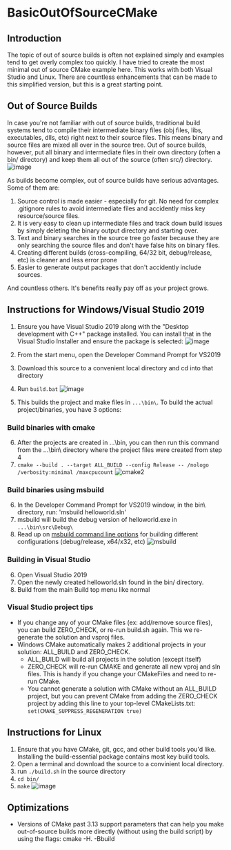 # BasicOutOfSourceCMake

## Introduction
The topic of out of source builds is often not explained simply and examples tend to get overly complex too quickly. I have tried to create the most minimal out of source CMake example here. This works with both Visual Studio and Linux. There are countless enhancements that can be made to this simplified version, but this is a great starting point.

## Out of Source Builds
In case you're not familiar with out of source builds, traditional build systems tend to compile their intermediate binary files (obj files, libs, executables, dlls, etc) right next to their source files. This means binary and source files are mixed all over in the source tree. Out of source builds, however, put all binary and intermediate files in their own directory (often a bin/ directory) and keep them all out of the source (often src/) directory.  
![image](https://user-images.githubusercontent.com/11483217/118408935-c5ef0100-b63c-11eb-9bcc-49f0666f5c02.png)

As builds become complex, out of source builds have serious advantages. Some of them are:
1. Source control is made easier - especially for git. No need for complex .gitignore rules to avoid intermediate files and accidently miss key resource/source files.
2. It is very easy to clean up intermediate files and track down build issues by simply deleting the binary output directory and starting over.
3. Text and binary searches in the source tree go faster because they are only searching the source files and don't have false hits on binary files.
4. Creating different builds (cross-compiling, 64/32 bit, debug/release, etc) is cleaner and less error prone 
5. Easier to generate output packages that don't accidently include sources.

And countless others. It's benefits really pay off as your project grows.


## Instructions for Windows/Visual Studio 2019
1. Ensure you have Visual Studio 2019 along with the "Desktop development with C++" package installed. You can install that in the Visual Studio Installer and ensure the package is selected:
![image](https://user-images.githubusercontent.com/11483217/118386182-71ab3900-b5ca-11eb-854f-85b6a7d57f69.png)

2. From the start menu, open the Developer Command Prompt for VS2019
3. Download this source to a convenient local directory and cd into that directory
4. Run `build.bat`
![image](https://user-images.githubusercontent.com/11483217/118386271-26ddf100-b5cb-11eb-95d9-0447ae697b2b.png)
5. This builds the project and make files in `...\bin\`. To build the actual project/binaries, you have 3 options:

### Build binaries with cmake
6. After the projects are created in ...\bin\, you can then run this command from the ...\bin\ directory where the project files were created from step 4
7. `cmake --build . --target ALL_BUILD --config Release -- /nologo /verbosity:minimal /maxcpucount`
![cmake2](https://user-images.githubusercontent.com/11483217/131196407-ffc079e4-0b4e-4cbd-b539-d9040923f187.png)

### Build binaries using msbuild
6. In the Developer Command Prompt for VS2019 window, in the bin\ directory, run: 'msbuild helloworld.sln'
7. msbuild will build the debug version of helloworld.exe in `...\bin\src\Debug\`
8. Read up on [msbuild command line options](https://docs.microsoft.com/en-us/visualstudio/msbuild/walkthrough-using-msbuild?view=vs-2019#build-the-target) for building different configurations (debug/release, x64/x32, etc)
![msbuild](https://user-images.githubusercontent.com/11483217/131196449-9be9d9de-1925-414b-9138-b1a8f20972f4.png)

### Building in Visual Studio
6. Open Visual Studio 2019
7. Open the newly created helloworld.sln found in the bin/ directory. 
8. Build from the main Build top menu like normal

### Visual Studio project tips
- If you change any of your CMake files (ex: add/remove source files), you can build ZERO_CHECK, or re-run build.sh again. This we re-generate the solution and vsproj files.
- Windows CMake automatically makes 2 additional projects in your solution: ALL_BUILD and ZERO_CHECK.
  - ALL_BUILD will build all projects in the solution (except itself)
  - ZERO_CHECK will re-run CMAKE and generate all new vproj and sln files. This is handy if you change your CMakeFiles and need to re-run CMake.
  - You cannot generate a solution with CMake without an ALL_BUILD project, but you can prevent CMake from adding the ZERO_CHECK project by adding this line to your top-level CMakeLists.txt: `set(CMAKE_SUPPRESS_REGENERATION true)`

## Instructions for Linux
1. Ensure that you have CMake, git, gcc, and other build tools you'd like. Installing the build-essential package contains most key build tools.
2. Open a terminal and download the source to a convinient local directory. 
3. run `./build.sh` in the source directory
4. `cd bin/`
5. `make`
![image](https://user-images.githubusercontent.com/11483217/118386467-7ffa5480-b5cc-11eb-84d9-9b85937e7919.png)

## Optimizations
- Versions of CMake past 3.13 support parameters that can help you make out-of-source builds more directly (without using the build script) by using the flags:
cmake -H. -Bbuild 

